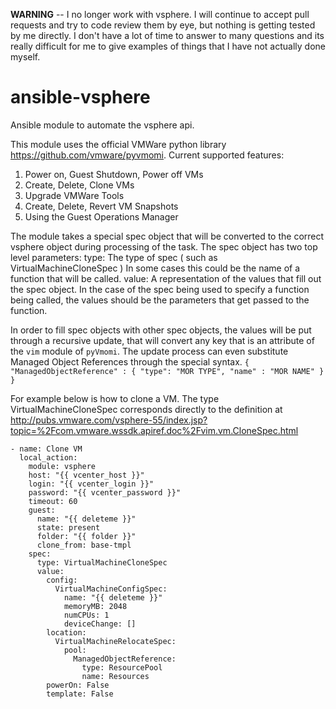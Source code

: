 **WARNING** -- I no longer work with vsphere. I will continue to accept pull requests and try to code review them by eye, but nothing is getting tested by me directly. I don't have a lot of time to answer to many questions and its really difficult for me to give examples of things that I have not actually done myself. 

ansible-vsphere
===============

Ansible module to automate the vsphere api.

This module uses the official VMWare python library https://github.com/vmware/pyvmomi.
Current supported features:

1. Power on, Guest Shutdown, Power off VMs
2. Create, Delete, Clone VMs
3. Upgrade VMWare Tools
4. Create, Delete, Revert VM Snapshots
5. Using the Guest Operations Manager

The module takes a special spec object that will be converted to the
correct vsphere object during processing of the task. The spec
object has two top level parameters:
type: The type of spec ( such as VirtualMachineCloneSpec )
      In some cases this could be the name of a function
      that will be called.
value: A representation of the values that fill out the spec
       object. In the case of the spec being used to specify
       a function being called, the values should be the
       parameters that get passed to the function.

In order to fill spec objects with other spec objects, the values
will be put through a recursive update, that will convert any key
that is an attribute of the `vim` module of `pyVmomi`. The
update process can even substitute Managed Object References
through the special syntax.
`{ "ManagedObjectReference" : { "type": "MOR TYPE", "name" : "MOR NAME" } }`

For example below is how to clone a VM. The type VirtualMachineCloneSpec
corresponds directly to the definition at
http://pubs.vmware.com/vsphere-55/index.jsp?topic=%2Fcom.vmware.wssdk.apiref.doc%2Fvim.vm.CloneSpec.html


```
- name: Clone VM
  local_action:
    module: vsphere
    host: "{{ vcenter_host }}"
    login: "{{ vcenter_login }}"
    password: "{{ vcenter_password }}"
    timeout: 60
    guest:
      name: "{{ deleteme }}"
      state: present
      folder: "{{ folder }}"
      clone_from: base-tmpl
    spec:
      type: VirtualMachineCloneSpec
      value:
        config:
          VirtualMachineConfigSpec:
            name: "{{ deleteme }}"
            memoryMB: 2048
            numCPUs: 1
            deviceChange: []
        location:
          VirtualMachineRelocateSpec:
            pool:
              ManagedObjectReference:
                type: ResourcePool
                name: Resources
        powerOn: False
        template: False
```
